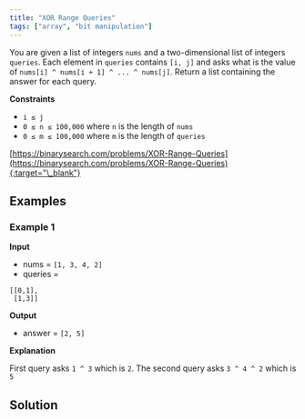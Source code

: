 ```yaml
---
title: "XOR Range Queries"
tags: ["array", "bit manipulation"]
---
```


You are given a list of integers `nums` and a two-dimensional list of integers `queries`. Each element in `queries` contains `[i, j]` and asks what is the value of `nums[i] ^ nums[i + 1] ^ ... ^ nums[j]`. Return a list containing the answer for each query.

**Constraints**

- `i ≤ j`
- `0 ≤ n ≤ 100,000` where `n` is the length of `nums`
- `0 ≤ m ≤ 100,000` where `m` is the length of `queries`

[https://binarysearch.com/problems/XOR-Range-Queries](https://binarysearch.com/problems/XOR-Range-Queries){:target="\_blank"}

## Examples

### Example 1

**Input**

- nums = `[1, 3, 4, 2]`
- queries =

```
[[0,1],
 [1,3]]
```

**Output**

- answer = `[2, 5]`

**Explanation**

First query asks `1 ^ 3` which is `2`. The second query asks `3 ^ 4 ^ 2` which is `5`

## Solution

<script src="https://gist.github.com/yaeba/16da7be5123724fcf6eccc25581cef5a.js?file=XOR-Range-Queries.py"></script>
